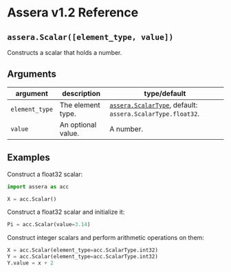 [//]: # (Project: Assera)
[//]: # (Version: v1.2)

# Assera v1.2 Reference

## `assera.Scalar([element_type, value])`
Constructs a scalar that holds a number.

## Arguments

argument | description | type/default
--- | --- | ---
`element_type` | The element type. | [`assera.ScalarType`](<../../enumerations/ScalarType.md>), default: `assera.ScalarType.float32`.
`value` | An optional value. | A number.

## Examples

Construct a float32 scalar:
```python
import assera as acc

X = acc.Scalar()
```

Construct a float32 scalar and initialize it:
```python
Pi = acc.Scalar(value=3.14)
```

Construct integer scalars and perform arithmetic operations on them:
```python
X = acc.Scalar(element_type=acc.ScalarType.int32)
Y = acc.Scalar(element_type=acc.ScalarType.int32)
Y.value = x + 2
```

<div style="page-break-after: always;"></div>


